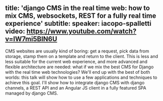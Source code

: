 title: 'django CMS in the real time web: how to mix CMS, websockets, REST for a fully real time experience'
subtitle:
speaker: iacopo-spalletti
video: https://www.youtube.com/watch?v=IW7mi5BIN6U
---
CMS websites are usually kind of boring: get a request, pick data from storage, stamp them on a template and return to the client. This is less and less suitable for the current web experience, and more advanced and flexible architecture are needed: what if we mix the best CMS for Django with the real time web technologies? We'll end up with the best of both worlds: this talk will show how to use a few applications and techniques to achieve this goal. I'll show how to integrate django CMS with django channels, a REST API and an Angular JS client  in a fully featured SPA managed by django CMS.
